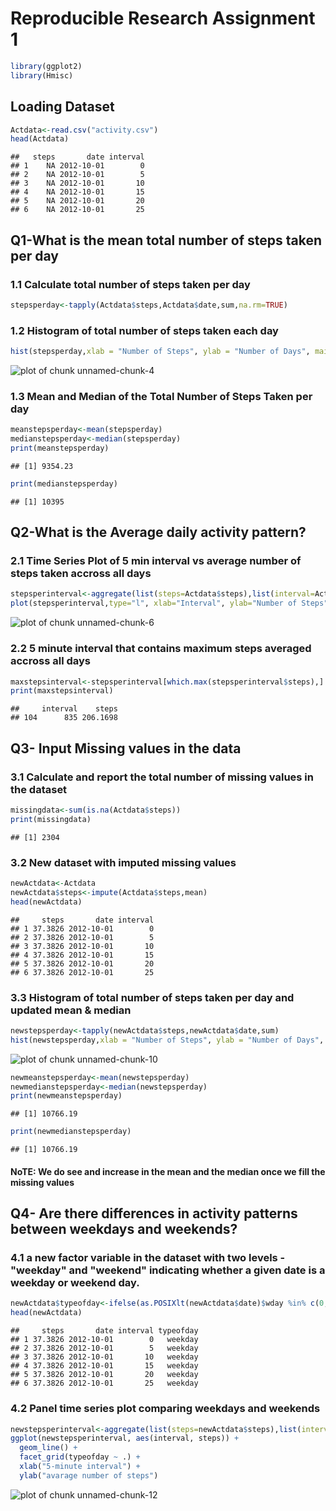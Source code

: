 # Reproducible Research Assignment 1


```r
library(ggplot2)
library(Hmisc)
```

## Loading Dataset 


```r
Actdata<-read.csv("activity.csv")
head(Actdata)
```

```
##   steps       date interval
## 1    NA 2012-10-01        0
## 2    NA 2012-10-01        5
## 3    NA 2012-10-01       10
## 4    NA 2012-10-01       15
## 5    NA 2012-10-01       20
## 6    NA 2012-10-01       25
```

## Q1-What is the mean total number of steps taken per day

### 1.1 Calculate total number of steps taken per day


```r
stepsperday<-tapply(Actdata$steps,Actdata$date,sum,na.rm=TRUE)
```

### 1.2 Histogram of total number of steps taken each day


```r
hist(stepsperday,xlab = "Number of Steps", ylab = "Number of Days", main="Histogram of Steps/Day", breaks = 10 )
```

![plot of chunk unnamed-chunk-4](figure/unnamed-chunk-4-1.png)

### 1.3 Mean and Median of the Total Number of Steps Taken per day


```r
meanstepsperday<-mean(stepsperday)
medianstepsperday<-median(stepsperday)
print(meanstepsperday)
```

```
## [1] 9354.23
```

```r
print(medianstepsperday)
```

```
## [1] 10395
```

## Q2-What is the Average daily activity pattern?

### 2.1 Time Series Plot of 5 min interval vs average number of steps taken accross all days


```r
stepsperinterval<-aggregate(list(steps=Actdata$steps),list(interval=Actdata$interval),mean,na.rm=TRUE)
plot(stepsperinterval,type="l", xlab="Interval", ylab="Number of Steps", main="Time Series Plot")
```

![plot of chunk unnamed-chunk-6](figure/unnamed-chunk-6-1.png)

### 2.2 5 minute interval that contains maximum steps averaged accross all days


```r
maxstepsinterval<-stepsperinterval[which.max(stepsperinterval$steps),]
print(maxstepsinterval)
```

```
##     interval    steps
## 104      835 206.1698
```

## Q3- Input Missing values in the data

### 3.1 Calculate and report the total number of missing values in the dataset 


```r
missingdata<-sum(is.na(Actdata$steps))
print(missingdata)
```

```
## [1] 2304
```

### 3.2 New dataset with imputed missing values


```r
newActdata<-Actdata
newActdata$steps<-impute(Actdata$steps,mean)
head(newActdata)
```

```
##     steps       date interval
## 1 37.3826 2012-10-01        0
## 2 37.3826 2012-10-01        5
## 3 37.3826 2012-10-01       10
## 4 37.3826 2012-10-01       15
## 5 37.3826 2012-10-01       20
## 6 37.3826 2012-10-01       25
```

### 3.3 Histogram of total number of steps taken per day and updated mean & median

```r
newstepsperday<-tapply(newActdata$steps,newActdata$date,sum)
hist(newstepsperday,xlab = "Number of Steps", ylab = "Number of Days", main="Histogram of Steps/Day (After Imputing Missing Values)")
```

![plot of chunk unnamed-chunk-10](figure/unnamed-chunk-10-1.png)

```r
newmeanstepsperday<-mean(newstepsperday)
newmedianstepsperday<-median(newstepsperday)
print(newmeanstepsperday)
```

```
## [1] 10766.19
```

```r
print(newmedianstepsperday)
```

```
## [1] 10766.19
```

#### NoTE: We do see and increase in the mean and the median once we fill the missing values

## Q4- Are there differences in activity patterns between weekdays and weekends?

### 4.1  a new factor variable in the dataset with two levels - "weekday" and "weekend" indicating whether a given date is a weekday or weekend day.

```r
newActdata$typeofday<-ifelse(as.POSIXlt(newActdata$date)$wday %in% c(0,6),"weekend","weekday")
head(newActdata)
```

```
##     steps       date interval typeofday
## 1 37.3826 2012-10-01        0   weekday
## 2 37.3826 2012-10-01        5   weekday
## 3 37.3826 2012-10-01       10   weekday
## 4 37.3826 2012-10-01       15   weekday
## 5 37.3826 2012-10-01       20   weekday
## 6 37.3826 2012-10-01       25   weekday
```

### 4.2 Panel time series plot comparing weekdays and weekends

```r
newstepsperinterval<-aggregate(list(steps=newActdata$steps),list(interval=newActdata$interval,typeofday=newActdata$typeofday),mean,na.rm=TRUE)
ggplot(newstepsperinterval, aes(interval, steps)) + 
  geom_line() + 
  facet_grid(typeofday ~ .) +
  xlab("5-minute interval") + 
  ylab("avarage number of steps")
```

![plot of chunk unnamed-chunk-12](figure/unnamed-chunk-12-1.png)



